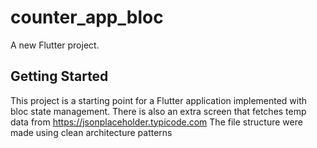 # counter_app_bloc

A new Flutter project.

## Getting Started

This project is a starting point for a Flutter application implemented with bloc state management. 
There is also an extra screen that fetches temp data from https://jsonplaceholder.typicode.com
The file structure were made using clean architecture patterns
